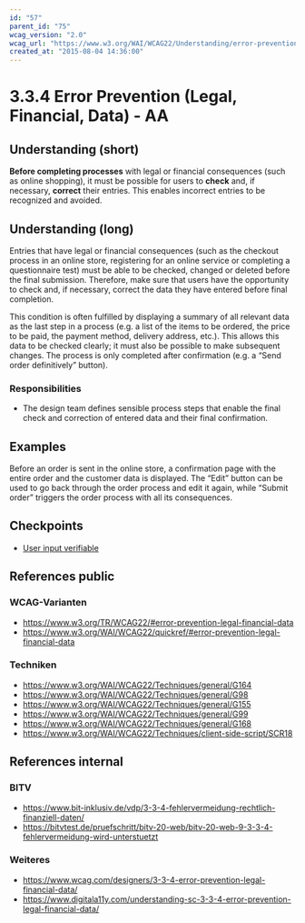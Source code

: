 ```yaml
---
id: "57"
parent_id: "75"
wcag_version: "2.0"
wcag_url: "https://www.w3.org/WAI/WCAG22/Understanding/error-prevention-legal-financial-data.html"
created_at: "2015-08-04 14:36:00"
---
```


# 3.3.4 Error Prevention (Legal, Financial, Data) - AA

## Understanding (short)

**Before completing processes** with legal or financial consequences (such as online shopping), it must be possible for users to **check** and, if necessary, **correct** their entries. This enables incorrect entries to be recognized and avoided.

## Understanding (long)

Entries that have legal or financial consequences (such as the checkout process in an online store, registering for an online service or completing a questionnaire test) must be able to be checked, changed or deleted before the final submission. Therefore, make sure that users have the opportunity to check and, if necessary, correct the data they have entered before final completion.

This condition is often fulfilled by displaying a summary of all relevant data as the last step in a process (e.g. a list of the items to be ordered, the price to be paid, the payment method, delivery address, etc.). This allows this data to be checked clearly; it must also be possible to make subsequent changes. The process is only completed after confirmation (e.g. a “Send order definitively” button).

### Responsibilities

- The design team defines sensible process steps that enable the final check and correction of entered data and their final confirmation.

## Examples

Before an order is sent in the online store, a confirmation page with the entire order and the customer data is displayed. The “Edit” button can be used to go back through the order process and edit it again, while “Submit order” triggers the order process with all its consequences.

## Checkpoints

- [User input verifiable](user-input-verifiable)

## References public

### WCAG-Varianten
- <https://www.w3.org/TR/WCAG22/#error-prevention-legal-financial-data>
- <https://www.w3.org/WAI/WCAG22/quickref/#error-prevention-legal-financial-data>

### Techniken
- <https://www.w3.org/WAI/WCAG22/Techniques/general/G164>
- <https://www.w3.org/WAI/WCAG22/Techniques/general/G98>
- <https://www.w3.org/WAI/WCAG22/Techniques/general/G155>
- <https://www.w3.org/WAI/WCAG22/Techniques/general/G99>
- <https://www.w3.org/WAI/WCAG22/Techniques/general/G168>
- <https://www.w3.org/WAI/WCAG22/Techniques/client-side-script/SCR18>

## References internal

### BITV
- <https://www.bit-inklusiv.de/vdp/3-3-4-fehlervermeidung-rechtlich-finanziell-daten/>
- <https://bitvtest.de/pruefschritt/bitv-20-web/bitv-20-web-9-3-3-4-fehlervermeidung-wird-unterstuetzt>

### Weiteres
- <https://www.wcag.com/designers/3-3-4-error-prevention-legal-financial-data/>
- <https://www.digitala11y.com/understanding-sc-3-3-4-error-prevention-legal-financial-data/>